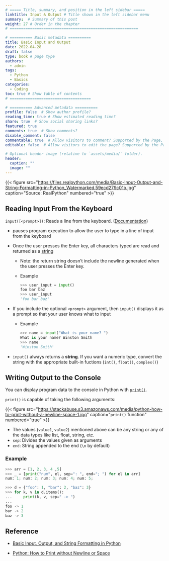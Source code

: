 ```yaml
---
# ===== Title, summary, and position in the left sidebar =====
linktitle: Input & Output # Title shown in the left sidebar menu
summary:  # Summary of this post
weight: 27 # Order in the chapter
# =========================================================

# ========== Basic metadata ==========
title: Basic Input and Output
date: 2022-04-28
draft: false
type: book # page type
authors: 
  - admin
tags: 
  - Python
  - Basics
categories: 
  - Coding
toc: true # Show table of contents
# ====================================

# ========== Advanced metadata ========== 
profile: false  # Show author profile?
reading_time: true # Show estimated reading time?
share: true  # Show social sharing links?
featured: true
comments: true  # Show comments?
disable_comment: false
commentable: true  # Allow visitors to comment? Supported by the Page, Post, and Book content types.
editable: false  # Allow visitors to edit the page? Supported by the Page, Post, and Book content types.

# Optional header image (relative to `assets/media/` folder).
header:
  caption: ""
  image: ""
---
```


{{< figure src="https://files.realpython.com/media/Basic-Input-Output-and-String-Formatting-in-Python_Watermarked.59ecd279c01b.jpg" caption="Source: RealPython" numbered="true" >}}

## Reading Input From the Keyboard

`input([<prompt>])`: Reads a line from the keyboard. ([Documentation](https://docs.python.org/3/library/functions.html#input))

- pauses program execution to allow the user to type in a line of input from the keyboard

- Once the user presses the Enter key, all characters typed are read and returned as a [string](https://realpython.com/python-strings/)

  - Note: the return string doesn’t include the newline generated when the user presses the Enter key.

  - Example

    ```python
    >>> user_input = input()
    foo bar baz
    >>> user_input
    'foo bar baz'
    ```

- If you include the optional `<prompt>` argument, then `input()` displays it as a prompt so that your user knows what to input

  - Example

    ```python
    >>> name = input("What is your name? ")
    What is your name? Winston Smith
    >>> name
    'Winston Smith'
    ```

- `input()` always returns a **string**. If you want a numeric type, convert the string with the appropriate built-in fuctions (`int()`, `float()`, `complex()`)



## Writing Output to the Console

You can display program data to the console in Python with [`print()`](https://docs.python.org/3/library/functions.html#print).

`print()` is capable of taking the following arguments:

{{< figure src="https://stackabuse.s3.amazonaws.com/media/python-how-to-print-without-a-newline-space-1.jpg" caption="`print()` function" numbered="true" >}}

- The values (`value1`, `value2`) mentioned above can be any string or any of the data types like list, float, string, etc.
- `sep`: Divides the values given as arguments
- `end`: String appended to the end (`\n` by default)

### Example

```python
>>> arr = [1, 2, 3, 4 ,5]
>>> _ = [print("num", el, sep=": ", end="; ") for el in arr]
num: 1; num: 2; num: 3; num: 4; num: 5; 
```

```python
>>> d = {"foo": 1, "bar": 2, "baz": 3}
>>> for k, v in d.items():
...     print(k, v, sep=" -> ")
...
foo -> 1
bar -> 2
baz -> 3
```

## Reference

- [Basic Input, Output, and String Formatting in Python](https://realpython.com/python-input-output/#reading-input-from-the-keyboard)

- [Python: How to Print without Newline or Space](https://stackabuse.com/python-how-to-print-without-newline-or-space/)